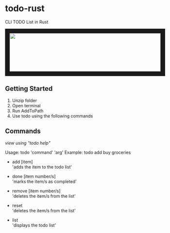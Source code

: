 # todo-rust
CLI TODO List in Rust

<p align = "center">
  <img src="https://github.com/daimbk/todo/assets/51926730/267d20ca-9d55-44f2-b6d7-fd7f4eb6d7e7" width="497" height="126" border="15"/>
</p>

## Getting Started
1. Unzip folder
2. Open terminal
3. Run AddToPath
4. Use todo using the following commands

## Commands
*view using "todo help"*

Usage: todo 'command' 'arg'
Example: todo add buy groceries
 
- add [item] <br>
'adds the item to the todo list'

- done [item number/s] <br>
'marks the item/s as completed'

- remove [item number/s] <br>
'deletes the item/s from the list'

- reset <br>
'deletes the item/s from the list'

- list <br>
'displays the todo list'
